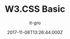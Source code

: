 ---
title: W3.CSS Basic
github: https://github.com/it-gro/hugo-theme-w3css-basic
demo: https://it-gro.github.io/hugo-theme-w3css-basic.github.io/
author: it-gro
ssg:
  - Hugo
cms:
  - Markdown
date: 2017-11-08T13:26:44.000Z
draft: true
publish_date: '2017-11-08T13:26:44Z'
update_date: '2021-09-05T11:04:42Z'
github_star: 48
github_fork: 25
---
